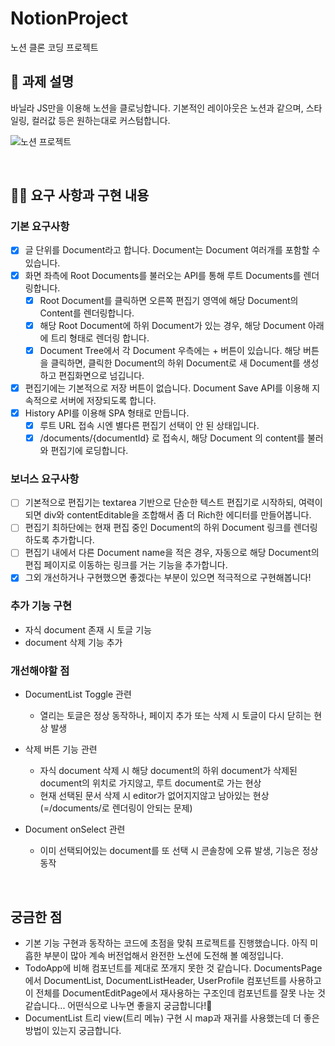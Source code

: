 # NotionProject

노션 클론 코딩 프로젝트

## 📌 과제 설명

바닐라 JS만을 이용해 노션을 클로닝합니다.
기본적인 레이아웃은 노션과 같으며, 스타일링, 컬러값 등은 원하는대로 커스텀합니다.

![노션 프로젝트](https://user-images.githubusercontent.com/77623643/132018827-2c040670-dbdf-493c-8046-0b7690d30d2c.gif)

</br>

## 👩‍💻 요구 사항과 구현 내용

### 기본 요구사항

- [x] 글 단위를 Document라고 합니다. Document는 Document 여러개를 포함할 수 있습니다.
- [x] 화면 좌측에 Root Documents를 불러오는 API를 통해 루트 Documents를 렌더링합니다.
  - [x] Root Document를 클릭하면 오른쪽 편집기 영역에 해당 Document의 Content를 렌더링합니다.
  - [x] 해당 Root Document에 하위 Document가 있는 경우, 해당 Document 아래에 트리 형태로 렌더링 합니다.
  - [x] Document Tree에서 각 Document 우측에는 + 버튼이 있습니다. 해당 버튼을 클릭하면, 클릭한 Document의 하위 Document로 새 Document를 생성하고 편집화면으로 넘깁니다.
- [x] 편집기에는 기본적으로 저장 버튼이 없습니다. Document Save API를 이용해 지속적으로 서버에 저장되도록 합니다.
- [x] History API를 이용해 SPA 형태로 만듭니다.
  - [x] 루트 URL 접속 시엔 별다른 편집기 선택이 안 된 상태입니다.
  - [x] /documents/{documentId} 로 접속시, 해당 Document 의 content를 불러와 편집기에 로딩합니다.

### 보너스 요구사항

- [ ] 기본적으로 편집기는 textarea 기반으로 단순한 텍스트 편집기로 시작하되, 여력이 되면 div와 contentEditable을 조합해서 좀 더 Rich한 에디터를 만들어봅니다.
- [ ] 편집기 최하단에는 현재 편집 중인 Document의 하위 Document 링크를 렌더링하도록 추가합니다.
- [ ] 편집기 내에서 다른 Document name을 적은 경우, 자동으로 해당 Document의 편집 페이지로 이동하는 링크를 거는 기능을 추가합니다.
- [x] 그외 개선하거나 구현했으면 좋겠다는 부분이 있으면 적극적으로 구현해봅니다!

### 추가 기능 구현

- 자식 document 존재 시 토글 기능
- document 삭제 기능 추가

### 개선해야할 점

- DocumentList Toggle 관련

  - 열리는 토글은 정상 동작하나, 페이지 추가 또는 삭제 시 토글이 다시 닫히는 현상 발생

- 삭제 버튼 기능 관련

  - 자식 document 삭제 시 해당 document의 하위 document가 삭제된 document의 위치로 가지않고, 루트 document로 가는 현상
  - 현재 선택된 문서 삭제 시 editor가 없어지지않고 남아있는 현상(=/documents/로 렌더링이 안되는 문제)

- Document onSelect 관련

  - 이미 선택되어있는 document를 또 선택 시 콘솔창에 오류 발생, 기능은 정상 동작

</br>

## 궁금한 점

- 기본 기능 구현과 동작하는 코드에 초점을 맞춰 프로젝트를 진행했습니다. 아직 미흡한 부분이 많아 계속 버전업해서 완전한 노션에 도전해 볼 예정입니다.
- TodoApp에 비해 컴포넌트를 제대로 쪼개지 못한 것 같습니다. DocumentsPage에서 DocumentList, DocumentListHeader, UserProfile 컴포넌트를 사용하고 이 전체를 DocumentEditPage에서 재사용하는 구조인데 컴포넌트를 잘못 나눈 것 같습니다...
  어떤식으로 나누면 좋을지 궁금합니다!🥲
- DocumentList 트리 view(트리 메뉴) 구현 시 map과 재귀를 사용했는데 더 좋은 방법이 있는지 궁금합니다.

</br>
